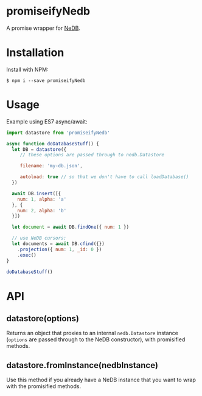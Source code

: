 promiseifyNedb
==============

A promise wrapper for [NeDB](https://github.com/louischatriot/nedb).

Installation
============

Install with NPM:

`$ npm i --save promiseifyNedb`

Usage
=====

Example using ES7 async/await:
```javascript
import datastore from 'promiseifyNedb'

async function doDatabaseStuff() {
  let DB = datastore({
     // these options are passed through to nedb.Datastore

     filename: 'my-db.json',

     autoload: true // so that we don't have to call loadDatabase()
  })

  await DB.insert([{
    num: 1, alpha: 'a'
  }, {
    num: 2, alpha: 'b'
  }])

  let document = await DB.findOne({ num: 1 })

  // use NeDB cursors:
  let documents = await DB.cfind({})
    .projection({ num: 1, _id: 0 })
    .exec()
}

doDatabaseStuff()
```

API
===

## datastore(options)

Returns an object that proxies to an internal `nedb.Datastore` instance (`options` are passed through to the NeDB constructor), with promisified methods.


## datastore.fromInstance(nedbInstance)

Use this method if you already have a NeDB instance that you want to wrap with the promisified methods.
